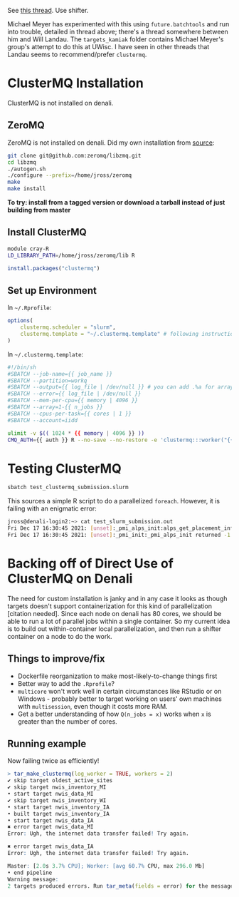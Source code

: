 See [this thread](https://teams.microsoft.com/l/message/19:264c78fefa624bcfaf46ac10b9305f5e@thread.skype/1637081341822?tenantId=0693b5ba-4b18-4d7b-9341-f32f400a5494&groupId=2651eb2e-8cf1-4caa-a084-0a11facc1d36&parentMessageId=1637081341822&teamName=GS-WMA%20IIDD%20Staff&channelName=Function%20-%20Data%20Pipelines&createdTime=1637081341822). Use shifter.

Michael Meyer has experimented with this using `future.batchtools` and run into trouble, detailed in thread above; there's a thread somewhere between him and Will Landau. The `targets_kamiak` folder contains Michael Meyer's group's attempt to do this at UWisc. I have seen in other threads that Landau seems to recommend/prefer `clustermq`.

# ClusterMQ Installation
ClusterMQ is not installed on denali.

## ZeroMQ
ZeroMQ is not installed on denali. Did my own installation from [source](https://github.com/zeromq/libzmq/tree/v4.3.4):

```bash
git clone git@github.com:zeromq/libzmq.git
cd libzmq
./autogen.sh
./configure --prefix=/home/jross/zeromq
make
make install
```

**To try: install from a tagged version or download a tarball instead of just building from master**

## Install ClusterMQ
```bash
module cray-R
LD_LIBRARY_PATH=/home/jross/zeromq/lib R
```

```r
install.packages("clustermq")
```

## Set up Environment

In `~/.Rprofile`:

```r
options(
    clustermq.scheduler = "slurm",
    clustermq.template = "~/.clustermq.template" # following instructions at https://mschubert.github.io/clustermq/articles/userguide.html
)
```

In `~/.clustermq.template`:

```bash
#!/bin/sh
#SBATCH --job-name={{ job_name }}
#SBATCH --partition=workq
#SBATCH --output={{ log_file | /dev/null }} # you can add .%a for array index
#SBATCH --error={{ log_file | /dev/null }}
#SBATCH --mem-per-cpu={{ memory | 4096 }}
#SBATCH --array=1-{{ n_jobs }}
#SBATCH --cpus-per-task={{ cores | 1 }}
#SBATCH --account=iidd

ulimit -v $(( 1024 * {{ memory | 4096 }} ))
CMQ_AUTH={{ auth }} R --no-save --no-restore -e 'clustermq:::worker("{{ master }}")'
```

# Testing ClusterMQ

```bash
sbatch test_clustermq_submission.slurm
```

This sources a simple R script to do a parallelized `foreach`.  However, it is failing with an enigmatic error:

```bash
jross@denali-login2:~> cat test_slurm_submission.out
Fri Dec 17 16:30:45 2021: [unset]:_pmi_alps_init:alps_get_placement_info returned with error -1
Fri Dec 17 16:30:45 2021: [unset]:_pmi_init:_pmi_alps_init returned -1
```

# Backing off of Direct Use of ClusterMQ on Denali

The need for custom installation is janky and in any case it looks as though targets doesn't support containerization for this kind of parallelization [citation needed]. Since each node on denali has 80 cores, we should be able to run a lot of parallel jobs within a single container. So my current idea is to build out within-container local parallelization, and then run a shifter container on a node to do the work.

## Things to improve/fix
* Dockerfile reorganization to make most-likely-to-change things first
* Better way to add the `.Rprofile`?
* `multicore` won't work well in certain circumstances like RStudio or on Windows - probably better to target working on users' own machines with `multisession`, even though it costs more RAM.
* Get a better understanding of how `Q(n_jobs = x)` works when `x` is greater than the number of cores.


## Running example

Now failing twice as efficiently!

```r
> tar_make_clustermq(log_worker = TRUE, workers = 2)
✔ skip target oldest_active_sites
✔ skip target nwis_inventory_MI
• start target nwis_data_MI
✔ skip target nwis_inventory_WI
• start target nwis_inventory_IA
• built target nwis_inventory_IA
• start target nwis_data_IA
✖ error target nwis_data_MI
Error: Ugh, the internet data transfer failed! Try again.

✖ error target nwis_data_IA
Error: Ugh, the internet data transfer failed! Try again.

Master: [2.0s 3.7% CPU]; Worker: [avg 60.7% CPU, max 296.0 Mb]
• end pipeline
Warning message:
2 targets produced errors. Run tar_meta(fields = error) for the messages.
```
